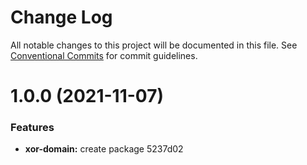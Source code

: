 # Change Log

All notable changes to this project will be documented in this file.
See [Conventional Commits](https://conventionalcommits.org) for commit guidelines.

# 1.0.0 (2021-11-07)


### Features

* **xor-domain:** create package 5237d02

